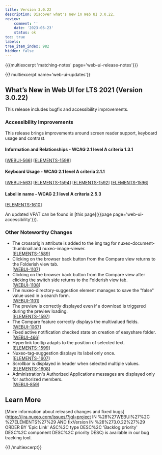 ```yaml
---
title: Version 3.0.22
description: Discover what's new in Web UI 3.0.22.
review:
    comment: ''
    date: '2023-05-23'
    status: ok
toc: true
labels:
tree_item_index: 982
hidden: false
---
```


{{{multiexcerpt 'matching-notes' page='web-ui-release-notes'}}}

{{! multiexcerpt name='web-ui-updates'}}
## What’s New in Web UI for LTS 2021 (Version 3.0.22)

This release includes bugfix and accessibility improvements.

### Accessibility Improvements

This release brings improvements around screen reader support, keyboard usage and contrast.

#### Information and Relationships - WCAG 2.1 level A criteria 1.3.1

[[WEBUI-566](https://jira.nuxeo.com/browse/WEBUI-566)]
[[ELEMENTS-1598](https://jira.nuxeo.com/browse/ELEMENTS-1598)]

#### Keyboard Usage - WCAG 2.1 level A criteria 2.1.1

[[WEBUI-563](https://jira.nuxeo.com/browse/WEBUI-563)]
[[ELEMENTS-1594](https://jira.nuxeo.com/browse/ELEMENTS-1594)]
[[ELEMENTS-1592](https://jira.nuxeo.com/browse/ELEMENTS-1592)]
[[ELEMENTS-1596](https://jira.nuxeo.com/browse/ELEMENTS-1596)]

#### Label in name - WCAG 2.1 level A criteria 2.5.3

[[ELEMENTS-1610](https://jira.nuxeo.com/browse/ELEMENTS-1610)]


An updated VPAT can be found in [this page]({{page page='web-ui-accessibility'}}).

### Other Noteworthy Changes

- The crossorigin attribute is added to the img tag for nuxeo-document-thumbnail and nuxeo-image-viewer.<br/>[[ELEMENTS-1589](https://jira.nuxeo.com/browse/ELEMENTS-1589)]
- Clicking on the browser back button from the Compare view returns to the Folderish view tab.<br/>[[WEBUI-1107](https://jira.nuxeo.com/browse/WEBUI-1107)]
- Clicking on the browser back button from the Compare view after clicking the switch side returns to the Folderish view tab.<br/>[[WEBUI-1108](https://jira.nuxeo.com/browse/WEBUI-1108)]
- The nuxeo-directory-suggestion element manages to save the "false" value used in a search form.<br/>[[WEBUI-1101](https://jira.nuxeo.com/browse/WEBUI-1101)]
- The preview is correctly displayed even if a download is triggered during the preview loading.<br/>[[ELEMENTS-1597](https://jira.nuxeo.com/browse/ELEMENTS-1597)]
- The Compare feature correctly displays the multivalued fields.<br/>[[WEBUI-1067](https://jira.nuxeo.com/browse/WEBUI-1067)]
- Fixed active notification checked state on creation of easyshare folder.<br/>[[WEBUI-466](https://jira.nuxeo.com/browse/WEBUI-466)]
- Hyperlink tooltip adapts to the position of selected text.<br/>[[ELEMENTS-1599](https://jira.nuxeo.com/browse/ELEMENTS-1599)]
- Nuxeo-tag-suggestion displays its label only once.<br/>[[ELEMENTS-1607](https://jira.nuxeo.com/browse/ELEMENTS-1607)]
- Scrollbar is displayed in header when selected multiple values.<br/>[[ELEMENTS-1608](https://jira.nuxeo.com/browse/ELEMENTS-1608)]
- Administration's Authorized Applications messages are displayed only for authorized members.<br/>[[WEBUI-859](https://jira.nuxeo.com/browse/WEBUI-859)]


## Learn More

[More information about released changes and fixed bugs](https://jira.nuxeo.com/issues/?jql=project IN %28%27WEBUI%27%2C %27ELEMENTS%27%29 AND fixVersion IN %28%273.0.22%27%29 ORDER BY 'Epic Link' ASC%2C type DESC%2C  'Backlog priority' DESC%2C component DESC%2C priority DESC) is available in our bug tracking tool.



{{! /multiexcerpt}}
